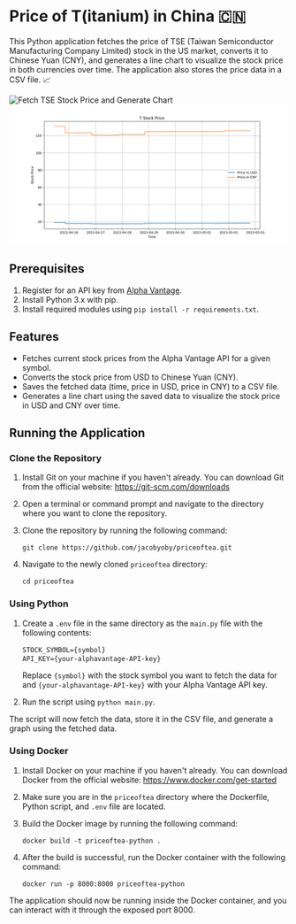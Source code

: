 # Price of T(itanium) in China 🇨🇳

This Python application fetches the price of TSE (Taiwan Semiconductor Manufacturing Company Limited) stock in the US market, converts it to Chinese Yuan (CNY), and generates a line chart to visualize the stock price in both currencies over time. The application also stores the price data in a CSV file. 📈

![Fetch TSE Stock Price and Generate Chart](https://github.com/jacobyoby/priceoftea/actions/workflows/main.yml/badge.svg?branch=master)
![TSE Stock Price Chart](https://github.com/jacobyoby/priceoftea/blob/master/data/stock_price_chart.png?raw=true)

## Prerequisites

1. Register for an API key from [Alpha Vantage](https://www.alphavantage.co/support/#api-key).
2. Install Python 3.x with pip.
3. Install required modules using `pip install -r requirements.txt`.

## Features

- Fetches current stock prices from the Alpha Vantage API for a given symbol.
- Converts the stock price from USD to Chinese Yuan (CNY).
- Saves the fetched data (time, price in USD, price in CNY) to a CSV file.
- Generates a line chart using the saved data to visualize the stock price in USD and CNY over time.

## Running the Application

### Clone the Repository

1. Install Git on your machine if you haven't already. You can download Git from the official website: https://git-scm.com/downloads
2. Open a terminal or command prompt and navigate to the directory where you want to clone the repository.
3. Clone the repository by running the following command:

   ```
   git clone https://github.com/jacobyoby/priceoftea.git
   ```

4. Navigate to the newly cloned `priceoftea` directory:

   ```
   cd priceoftea
   ```

### Using Python

1. Create a `.env` file in the same directory as the `main.py` file with the following contents:

   ```
   STOCK_SYMBOL={symbol}
   API_KEY={your-alphavantage-API-key}
   ```

   Replace `{symbol}` with the stock symbol you want to fetch the data for and `{your-alphavantage-API-key}` with your Alpha Vantage API key.

2. Run the script using `python main.py`.

The script will now fetch the data, store it in the CSV file, and generate a graph using the fetched data.

### Using Docker

1. Install Docker on your machine if you haven't already. You can download Docker from the official website: https://www.docker.com/get-started
2. Make sure you are in the `priceoftea` directory where the Dockerfile, Python script, and `.env` file are located.
3. Build the Docker image by running the following command:

   ```
   docker build -t priceoftea-python .
   ```

4. After the build is successful, run the Docker container with the following command:

   ```
   docker run -p 8000:8000 priceoftea-python
   ```

The application should now be running inside the Docker container, and you can interact with it through the exposed port 8000.